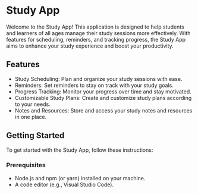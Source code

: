 # Study App
Welcome to the Study App! This application is designed to help students and learners of all ages manage their study sessions more effectively. With features for scheduling, reminders, and tracking progress, the Study App aims to enhance your study experience and boost your productivity.

## Features
- Study Scheduling: Plan and organize your study sessions with ease.
- Reminders: Set reminders to stay on track with your study goals.
- Progress Tracking: Monitor your progress over time and stay motivated.
- Customizable Study Plans: Create and customize study plans according to your needs.
- Notes and Resources: Store and access your study notes and resources in one place.
## Getting Started
To get started with the Study App, follow these instructions:

### Prerequisites

- Node.js and npm (or yarn) installed on your machine.
- A code editor (e.g., Visual Studio Code).
